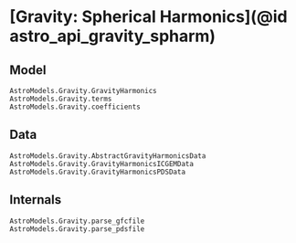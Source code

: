 # [Gravity: Spherical Harmonics](@id astro_api_gravity_spharm) 

## Model 

```@docs 
AstroModels.Gravity.GravityHarmonics
AstroModels.Gravity.terms 
AstroModels.Gravity.coefficients
```

## Data

```@docs
AstroModels.Gravity.AbstractGravityHarmonicsData
AstroModels.Gravity.GravityHarmonicsICGEMData
AstroModels.Gravity.GravityHarmonicsPDSData
```

## Internals

```@docs
AstroModels.Gravity.parse_gfcfile
AstroModels.Gravity.parse_pdsfile
```
